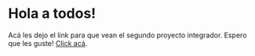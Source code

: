 # Hola a todos! 
Acá les dejo el link para que vean el segundo proyecto integrador.
Espero que les guste!
[Click acá]().
